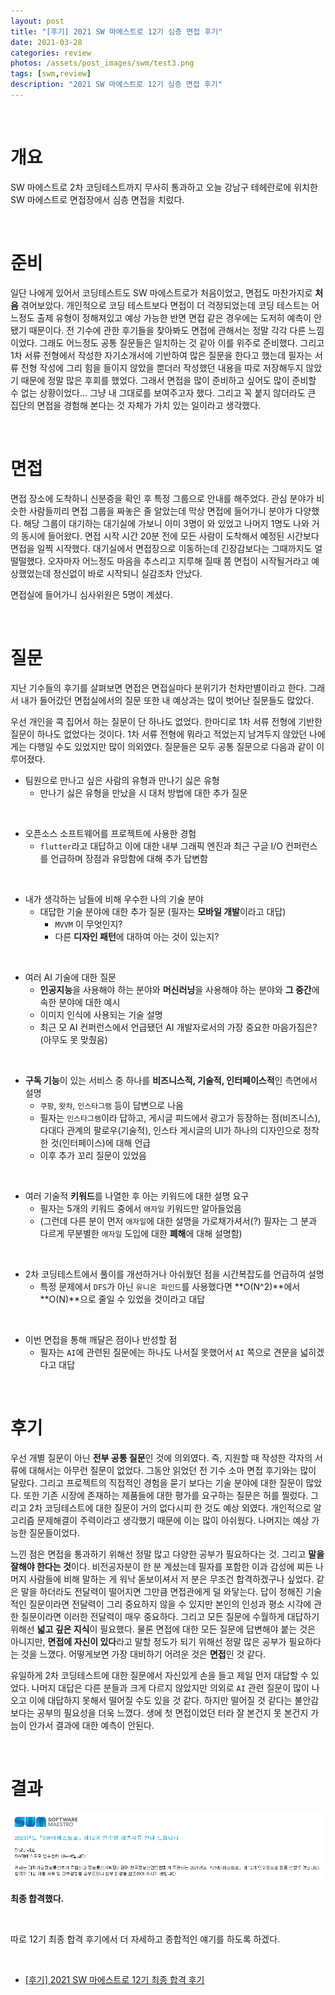 ```yaml
---
layout: post
title: "[후기] 2021 SW 마에스트로 12기 심층 면접 후기"
date: 2021-03-28
categories: review
photos: /assets/post_images/swm/test3.png
tags: [swm,review]
description: "2021 SW 마에스트로 12기 심층 면접 후기"
---
```


<br>

# 개요

SW 마에스트로 2차 코딩테스트까지 무사히 통과하고
오늘 강남구 테헤란로에 위치한 SW 마에스트로 면접장에서 심층 면접을 치렀다.

<br>

# 준비

일단 나에게 있어서 코딩테스트도 SW 마에스트로가 처음이었고,
면접도 마찬가지로 **처음** 겪어보았다. 개인적으로 코딩 테스트보다 면접이 더 걱정되었는데 코딩 테스트는 어느정도 출제 유형이 정해져있고 예상 가능한 반면 면접 같은 경우에는 도저히 예측이 안됐기 때문이다. 전 기수에 관한 후기들을 찾아봐도 면접에 관해서는 정말 각각 다른 느낌이었다. 그래도 어느정도 공통 질문들은 일치하는 것 같아 이를 위주로 준비했다. 그리고 1차 서류 전형에서 작성한 자기소개서에 기반하여 많은 질문을 한다고 했는데 필자는 서류 전형 작성에 그리 힘을 들이지 않았을 뿐더러 작성했던 내용을 따로 저장해두지 않았기 때문에 정말 많은 후회를 했었다. 그래서 면접을 많이 준비하고 싶어도 많이 준비할 수 없는 상황이었다... 그냥 내 그대로를 보여주고자 했다. 그리고 꼭 붙지 않더라도 큰 집단의 면접을 경험해 본다는 것 자체가 가치 있는 일이라고 생각했다.

<br>

# 면접

면접 장소에 도착하니 신분증을 확인 후 특정 그룹으로 안내를 해주었다. 관심 분야가 비슷한 사람들끼리 면접 그룹을 짜놓은 줄 알았는데 막상 면접에 들어가니 분야가 다양했다. 해당 그룹이 대기하는 대기실에 가보니 이미 3명이 와 있었고 나머지 1명도 나와 거의 동시에 들어왔다. 면접 시작 시간 20분 전에 모든 사람이 도착해서 예정된 시간보다 면접을 일찍 시작했다. 대기실에서 면접장으로 이동하는데 긴장감보다는 그때까지도 얼떨떨했다. 오자마자 어느정도 마음을 추스리고 지루해 질때 쯤 면접이 시작될거라고 예상했었는데 정신없이 바로 시작되니 실감조차 안났다.

면접실에 들어가니 심사위원은 5명이 계셨다. 

<br>

# 질문

지난 기수들의 후기를 살펴보면 면접은 면접실마다 분위기가 천차만별이라고 한다. 그래서 내가 들어갔던 면접실에서의 질문 또한 내 예상과는 많이 벗어난 질문들도 많았다.

우선 개인을 콕 집어서 하는 질문이 단 하나도 없었다. 한마디로 1차 서류 전형에 기반한 질문이 하나도 없었다는 것이다. 1차 서류 전형에 뭐라고 적었는지 남겨두지 않았던 나에게는 다행일 수도 있었지만 많이 의외였다. 질문들은 모두 공통 질문으로 다음과 같이 이루어졌다.

- 팀원으로 만나고 싶은 사람의 유형과 만나기 싫은 유형
    - 만나기 싫은 유형을 만났을 시 대처 방법에 대한 추가 질문

<br>

- 오픈소스 소프트웨어를 프로젝트에 사용한 경험
    - `flutter`라고 대답하고 이에 대한 내부 그래픽 엔진과 최근 구글 I/O 컨퍼런스를 언급하며 장점과 유망함에 대해 추가 답변함

<br>

- 내가 생각하는 남들에 비해 우수한 나의 기술 분야
    - 대답한 기술 분야에 대한 추가 질문 (필자는 **모바일 개발**이라고 대답)
      - `MVVM` 이 무엇인지?
      - 다른 **디자인 패턴**에 대하여 아는 것이 있는지? 

<br>

- 여러 AI 기술에 대한 질문
    - **인공지능**을 사용해야 하는 분야와 **머신러닝**을 사용해야 하는 분야와 **그 중간**에 속한 분야에 대한 예시
    - 이미지 인식에 사용되는 기술 설명
    - 최근 모 AI 컨퍼런스에서 언급됐던 AI 개발자로서의 가장 중요한 마음가짐은? (아무도 못 맞췄음)

<br>

- **구독 기능**이 있는 서비스 중 하나를 **비즈니스적, 기술적, 인터페이스적**인 측면에서 설명
    - `쿠팡`, `왓챠`, `인스타그램` 등이 답변으로 나옴
    - 필자는 `인스타그램`이라 답하고, 게시글 피드에서 광고가 등장하는 점(비즈니스), 다대다 관계의 팔로우(기술적), 인스타 게시글의 UI가 하나의 디자인으로 정착한 것(인터페이스)에 대해 언급
    - 이후 추가 꼬리 질문이 있었음

<br>

- 여러 기술적 **키워드**를 나열한 후 아는 키워드에 대한 설명 요구
    - 필자는 5개의 키워드 중에서 `애자일` 키워드만 알아들었음
    - (그런데 다른 분이 먼저 `애자일`에 대한 설명을 가로채가셔서(?) 필자는 그 분과 다르게 무분별한 `애자일` 도입에 대한 **폐해**에 대해 설명함)

<br>

- 2차 코딩테스트에서 풀이를 개선하거나 아쉬웠던 점을 시간복잡도를 언급하여 설명
    - 특정 문제에서 `DFS`가 아닌 `유니온 파인드`를 사용했다면 **O(N^2)**에서 **O(N)**으로 줄일 수 있었을 것이라고 대답

<br>

- 이번 면접을 통해 깨달은 점이나 반성할 점
    - 필자는 `AI`에 관련된 질문에는 하나도 나서질 못했어서 `AI` 쪽으로 견문을 넓히겠다고 대답

<br>

# 후기

우선 개별 질문이 아닌 **전부 공통 질문**인 것에 의외였다. 즉, 지원할 때 작성한 각자의 서류에 대해서는 아무런 질문이 없었다. 그동안 읽었던 전 기수 소마 면접 후기와는 많이 달랐다. 그리고 프로젝트의 직접적인 경험을 묻기 보다는 기술 분야에 대한 질문이 많았다. 또한 기존 시장에 존재하는 제품들에 대한 평가를 요구하는 질문은 허를 찔렀다. 그리고 2차 코딩테스트에 대한 질문이 거의 없다시피 한 것도 예상 외였다. 개인적으로 알고리즘 문제해결이 주력이라고 생각했기 때문에 이는 많이 아쉬웠다. 나머지는 예상 가능한 질문들이었다.

느낀 점은 면접을 통과하기 위해선 정말 많고 다양한 공부가 필요하다는 것. 그리고 **말을 잘해야 한다는 것**이다. 비전공자분이 한 분 계셨는데 필자를 포함한 이과 감성에 찌든 나머지 사람들에 비해 말하는 게 워낙 돋보이셔서 저 분은 무조건 합격하겠구나 싶었다. 같은 말을 하더라도 전달력이 떨어지면 그만큼 면접관에게 덜 와닿는다. 답이 정해진 기술적인 질문이라면 전달력이 그리 중요하지 않을 수 있지만 본인의 인성과 평소 시각에 관한 질문이라면 이러한 전달력이 매우 중요하다. 그리고 모든 질문에 수월하게 대답하기 위해선 **넓고 깊은 지식**이 필요했다. 물론 면접에 대한 모든 질문에 답변해야 붙는 것은 아니지만, **면접에 자신이 있다**라고 말할 정도가 되기 위해선 정말 많은 공부가 필요하다는 것을 느꼈다. 어떻게보면 가장 대비하기 어려운 것은 **면접**인 것 같다.

유일하게 2차 코딩테스트에 대한 질문에서 자신있게 손을 들고 제일 먼저 대답할 수 있었다. 나머지 대답은 다른 분들과 크게 다르지 않았지만 의외로 `AI` 관련 질문이 많이 나오고 이에 대답하지 못해서 떨어질 수도 있을 것 같다. 하지만 떨어질 것 같다는 불안감보다는 공부의 필요성을 더욱 느꼈다. 생에 첫 면접이었던 터라 잘 본건지 못 본건지 가늠이 안가서 결과에 대한 예측이 안된다.

<br>

# 결과

![0](/assets/post_images/swm/4.png)

**최종 합격했다.**

<br>

따로 12기 최종 합격 후기에서 더 자세하고 종합적인 얘기를 하도록 하겠다.

<br>

- [[후기] 2021 SW 마에스트로 12기 최종 합격 후기](https://yjyoon-dev.github.io/review/2021/04/02/review-swm12-pass/)